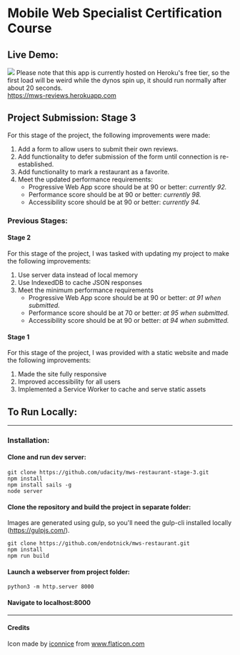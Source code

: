 # Mobile Web Specialist Certification Course

## Live Demo:
![](restaurant_reviews.gif)
Please note that this app is currently hosted on Heroku's free tier, so the first load will be weird while the dynos spin up, it should run normally after about 20 seconds.  
https://mws-reviews.herokuapp.com

## Project Submission: Stage 3
For this stage of the project, the following improvements were made:
1. Add a form to allow users to submit their own reviews.
2. Add functionality to defer submission of the form until connection is re-established.
3. Add functionality to mark a restaurant as a favorite.
4. Meet the updated performance requirements:
    - Progressive Web App score should be at 90 or better: *currently 92.*
    - Performance score should be at 90 or better: *currently 98.*
    - Accessibility score should be at 90 or better: *currently 94.*

### Previous Stages:
#### Stage 2

For this stage of the project, I was tasked with updating my project to make the following improvements:
1. Use server data instead of local memory
2. Use IndexedDB to cache JSON responses
3. Meet the minimum performance requirements
    - Progressive Web App score should be at 90 or better: *at 91 when submitted.*
    - Performance score should be at 70 or better: *at 95 when submitted.*
    - Accessibility score should be at 90 or better: *at 94 when submitted.*

#### Stage 1

For this stage of the project, I was provided with a static website and made the following improvements:
1. Made the site fully responsive
2. Improved accessibility for all users
3. Implemented a Service Worker to cache and serve static assets

## To Run Locally:
---
### Installation:
#### Clone and run dev server:
    git clone https://github.com/udacity/mws-restaurant-stage-3.git
    npm install
    npm install sails -g
    node server
    
#### Clone the repository and build the project in separate folder: 
Images are generated using gulp, so you'll need the gulp-cli installed locally (https://gulpjs.com/).

    git clone https://github.com/endotnick/mws-restaurant.git
    npm install
    npm run build
    
#### Launch a webserver from project folder:
    python3 -m http.server 8000   

#### Navigate to localhost:8000
---
#### Credits
Icon made by [iconnice](https://www.flaticon.com/authors/iconnice) from www.flaticon.com
